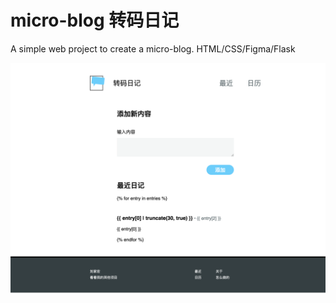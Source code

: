 # micro-blog 转码日记
A simple web project to create a micro-blog. HTML/CSS/Figma/Flask


![The Look](https://github.com/JahongLiu/micro-blog-figma-flask/blob/main/pic.png?raw=true)


